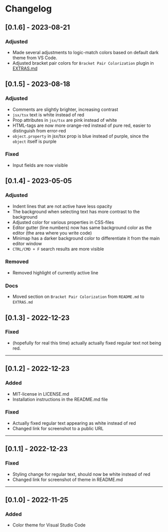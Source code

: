 # Changelog

## [0.1.6] - 2023-08-21

### Adjusted
+ Made several adjustments to logic-match colors based on default dark theme from VS Code.
+ Adjusted bracket pair colors for `Bracket Pair Colorization` plugin in [EXTRAS.md](extras.md)
## [0.1.5] - 2023-08-18

### Adjusted
+ Comments are slightly brighter, increasing contrast
+ `jsx/tsx` text is white instead of red
+ Prop attributes in `jsx/tsx` are pink instead of white
+ HTML-tags are now more orange-red instead of pure red, easier to distinguish from error-red
+ `object.property` in jsx/tsx prop is blue instead of purple, since the `object` itself is purple

### Fixed
+ Input fields are now visible
## [0.1.4] - 2023-05-05

### Adjusted
+ Indent lines that are not active have less opacity
+ The background when selecting text has more contrast to the background
+ Adjusted color for various properties in CSS-files
+ Editor gutter (line numbers) now has same background color as the editor (the area where you write code)
+ Minimap has a darker background color to differentiate it from the main editor window
+ `CTRL/CMD + F` search results are more visible

### Removed
+ Removed highlight of currently active line

### Docs
+ Moved section on `Bracket Pair Colorization` from `README.md` to `EXTRAS.md`

## [0.1.3] - 2022-12-23

### Fixed
+ (hopefully for real this time) actually actually fixed regular text not being red.

---
## [0.1.2] - 2022-12-23

### Added
+ MIT-license in LICENSE.md
+ Installation instructions in the README.md file

### Fixed
+ Actually fixed regular text appearing as white instead of red
+ Changed link for screenshot to a public URL

---
## [0.1.1] - 2022-12-23

### Fixed
+ Styling change for regular text, should now be white instead of red
+ Changed link for screenshot of theme in README.md

___


## [0.1.0] - 2022-11-25

### Added

+ Color theme for Visual Studio Code